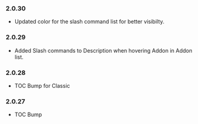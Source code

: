 ### 2.0.30
- Updated color for the slash command list for better visibilty.

### 2.0.29
- Added Slash commands to Description when hovering Addon in Addon list.

### 2.0.28
- TOC Bump for Classic

### 2.0.27
- TOC Bump